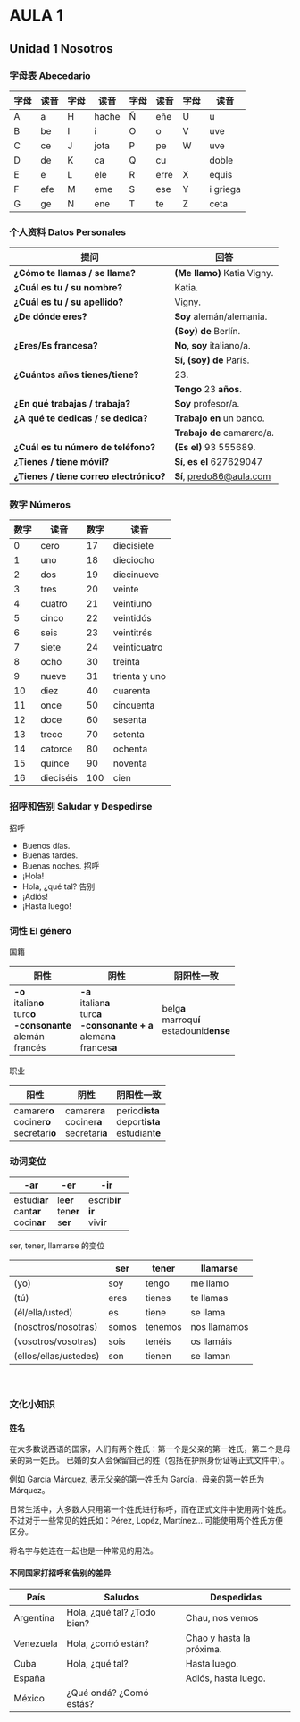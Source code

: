 # AULA 1

## Unidad 1 Nosotros

### 字母表 Abecedario

| 字母 | 读音 | 字母 | 读音 | 字母 | 读音 | 字母 | 读音 |
| --- | --- | --- | --- | --- | --- | --- | --- |
| A | a | H | hache | Ñ | eñe | U | u |
| B | be | I | i | O | o | V | uve |
| C | ce | J | jota | P | pe | W | uve |
| D | de | K | ca | Q | cu |  | doble |
| E | e | L | ele | R | erre | X | equis |
| F | efe | M | eme | S | ese | Y | i griega |
| G | ge | N | ene | T | te | Z | ceta |

### 个人资料 Datos Personales

| 提问 | 回答 |
| --- | ---- |
| **¿Cómo te llamas / se llama?** | **(Me llamo)** Katia Vigny. |
| **¿Cuál es tu / su nombre?** | Katia. |
| **¿Cuál es tu / su apellido?** | Vigny. |
| **¿De dónde eres?** | **Soy** alemán/alemania. |
| | **(Soy) de** Berlín. |
| **¿Eres/Es francesa?** | **No, soy** italiano/a. |
| | **Sí, (soy) de** París. |
| **¿Cuántos años tienes/tiene?** | 23. |
| | **Tengo** 23 **años**. |
| **¿En qué trabajas / trabaja?** | **Soy** profesor/a. |
| **¿A qué te dedicas / se dedica?** | **Trabajo en** un banco. |
| | **Trabajo de** camarero/a. |
| **¿Cuál es tu número de teléfono?** | **(Es el)** 93 555689. |
| **¿Tienes / tiene móvil?** | **Sí, es el** 627629047 |
| **¿Tienes / tiene correo electrónico?** | **Sí**, predo86@aula.com |

### 数字 Números

|数字|读音|数字|读音|
|----|----|----|----|
|0 | cero | 17 | diecisiete|
|1 | uno | 18 | dieciocho|
|2 | dos | 19 | diecinueve|
|3 | tres | 20 | veinte|
|4 | cuatro | 21 | veintiuno|
|5 |cinco | 22 | veintidós|
|6 |seis | 23 | veintitrés|
|7 |siete | 24 | veinticuatro|
|8 |ocho | 30 | treinta|
|9 |nueve | 31 | trienta y uno|
|10 |diez | 40 | cuarenta|
|11 |once | 50 |cincuenta|
|12 |doce | 60 |sesenta|
|13 |trece | 70 |setenta|
|14 |catorce | 80 |ochenta|
|15 |quince | 90 |noventa|
|16 | dieciséis | 100 |cien|

### 招呼和告别 Saludar y Despedirse
招呼
- Buenos días.
- Buenas tardes.
- Buenas noches.
招呼
- ¡Hola!
- Hola, ¿qué tal?
告别
- ¡Adiós!
- ¡Hasta luego!

### 词性 El género

国籍

|阳性|阴性|阴阳性一致|
|---|---|---|
|**-o** <br> italian**o** <br> turc**o** <br> **-consonante** <br> alemán <br> francés | **-a** <br> italian**a** <br> turc**a** <br> **-consonante + a** <br> aleman**a** <br> frances**a**| belg**a** <br> marroqu**í** <br> estadounid**ense** |

职业

|阳性|阴性|阴阳性一致|
|---|---|---|
|camarer**o**<br>cociner**o**<br>secretari**o** | camarer**a**<br>cociner**a**<br>secretari**a** | period**ista**<br>deport**ista**<br>estudiant**e**

### 动词变位

| -ar | -er | -ir
| ----|----|----
| estudi**ar**<br>cant**ar**<br>cocin**ar** | le**er**<br>ten**er**<br>s**er** | escrib**ir**<br>**ir**<br>viv**ir**　　

ser, tener, llamarse 的变位

| | ser | tener | llamarse|
|---|---|---|---|
|(yo) | soy | tengo | me llamo|
|(tú) | eres | tienes | te llamas|
|(él/ella/usted) | es | tiene |se llama|
|(nosotros/nosotras) | somos | tenemos | nos llamamos|
|(vosotros/vosotras) | sois | tenéis | os llamáis|
|(ellos/ellas/ustedes) | son | tienen | se llaman|
　　
### 文化小知识
#### 姓名

在大多数说西语的国家，人们有两个姓氏：第一个是父亲的第一姓氏，第二个是母亲的第一姓氏。
已婚的女人会保留自己的姓（包括在护照身份证等正式文件中）。

例如 García Márquez, 表示父亲的第一姓氏为 García，母亲的第一姓氏为 Márquez。

日常生活中，大多数人只用第一个姓氏进行称呼，而在正式文件中使用两个姓氏。
不过对于一些常见的姓氏如：Pérez, Lopéz, Martínez... 可能使用两个姓氏方便区分。

将名字与姓连在一起也是一种常见的用法。

#### 不同国家打招呼和告别的差异

|País | Saludos | Despedidas |
|----|-----|-----|
| Argentina | Hola, ¿qué tal? ¿Todo bien? | Chau, nos vemos |
| Venezuela | Hola, ¿comó están? | Chao y hasta la próxima. |
| Cuba | Hola, ¿qué tal? | Hasta luego. |
| España | | Adiós, hasta luego. |
| México | ¿Qué ondá? ¿Comó estás? | <br> |
